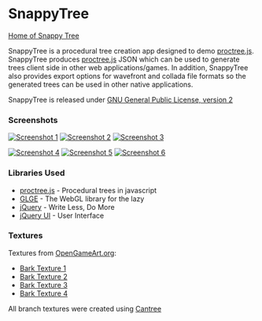 SnappyTree
=======

[Home of Snappy Tree](http://www.snappytree.com)

SnappyTree is a procedural tree creation app designed to demo [proctree.js](https://github.com/supereggbert/proctree.js).  SnappyTree produces [proctree.js](https://github.com/supereggbert/proctree.js) JSON which can be used to generate trees client side in other web applications/games.  In addition, SnappyTree also provides export options for wavefront and collada file formats so the generated trees can be used in other native applications.

SnappyTree is released under [GNU General Public License, version 2](http://www.gnu.org/licenses/gpl-2.0.html)


### Screenshots ###
[![Screenshot 1](https://github.com/supereggbert/SnappyTree/raw/master/images/screens/thumb1.jpg)](https://github.com/supereggbert/SnappyTree/raw/master/images/screens/screen1.jpg)
[![Screenshot 2](https://github.com/supereggbert/SnappyTree/raw/master/images/screens/thumb2.jpg)](https://github.com/supereggbert/SnappyTree/raw/master/images/screens/screen2.jpg)
[![Screenshot 3](https://github.com/supereggbert/SnappyTree/raw/master/images/screens/thumb3.jpg)](https://github.com/supereggbert/SnappyTree/raw/master/images/screens/screen3.jpg)

[![Screenshot 4](https://github.com/supereggbert/SnappyTree/raw/master/images/screens/thumb4.jpg)](https://github.com/supereggbert/SnappyTree/raw/master/images/screens/screen4.jpg)
[![Screenshot 5](https://github.com/supereggbert/SnappyTree/raw/master/images/screens/thumb5.jpg)](https://github.com/supereggbert/SnappyTree/raw/master/images/screens/screen5.jpg)
[![Screenshot 6](https://github.com/supereggbert/SnappyTree/raw/master/images/screens/thumb6.jpg)](https://github.com/supereggbert/SnappyTree/raw/master/images/screens/screen6.jpg)

    
### Libraries Used ###

* [proctree.js](https://github.com/supereggbert/proctree.js)  - Procedural trees in javascript
* [GLGE](https://github.com/supereggbert/GLGE)  - The WebGL library for the lazy
* [jQuery](http://jquery.com/) - Write Less, Do More
* [jQuery UI](http://jqueryui.com/)  - User Interface

### Textures ###

Textures from [OpenGameArt.org](http://opengameart.org):
* [Bark Texture 1](http://opengameart.org/node/8153)
* [Bark Texture 2](http://opengameart.org/node/10050)
* [Bark Texture 3](http://opengameart.org/node/8341)
* [Bark Texture 4](http://opengameart.org/node/7929)

All branch textures were created using [Cantree](http://arnaud.ile.nc/cantree/)